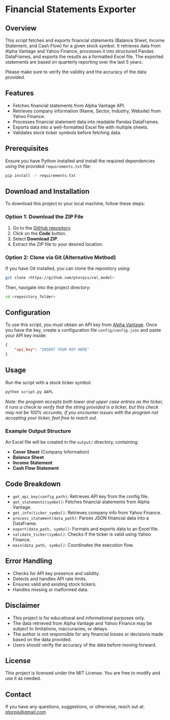 # Financial Statements Exporter

## Overview
This script fetches and exports financial statements (Balance Sheet, Income Statement, and Cash Flow) for a given stock symbol. It retrieves data from Alpha Vantage and Yahoo Finance, processes it into structured Pandas DataFrames, and exports the results as a formatted Excel file. The exported statements are based on quarterly reporting over the last 5 years.

Please make sure to verify the validity and the accuracy of the data provided.

## Features
- Fetches financial statements from Alpha Vantage API.
- Retrieves company information (Name, Sector, Industry, Website) from Yahoo Finance.
- Processes financial statement data into readable Pandas DataFrames.
- Exports data into a well-formatted Excel file with multiple sheets.
- Validates stock ticker symbols before fetching data.

## Prerequisites
Ensure you have Python installed and install the required dependencies using the provided `requirements.txt` file:

```bash
pip install -r requirements.txt
```
## Download and Installation
To download this project to your local machine, follow these steps:

### Option 1: Download the ZIP File
1. Go to the [GitHub repository](<https://github.com/ptorpis/val_model>).
2. Click on the **Code** button.
3. Select **Download ZIP**.
4. Extract the ZIP file to your desired location.

### Option 2: Clone via Git (Alternative Method)
If you have Git installed, you can clone the repository using:

```bash
git clone <https://github.com/ptorpis/val_model>
```

Then, navigate into the project directory:

```bash
cd <repository_folder>
```

## Configuration
To use this script, you must obtain an API key from [Alpha Vantage](https://www.alphavantage.co/support/#api-key). Once you have the key, create a configuration file `config/config.json` and paste your API key inside:

```json
{
    "api_key": "INSERT YOUR KEY HERE"
}
```

## Usage
Run the script with a stock ticker symbol:

```bash
python script.py AAPL
```
*Note: the program accepts both lower and upper case entries as the ticker, it runs a check to verify that the string provided is a ticker, but this check may not be 100% accurate, if you encounter issues with the program not accepting your ticker, feel free to reach out.*

### Example Output Structure
An Excel file will be created in the `output/` directory, containing:
- **Cover Sheet** (Company Information)
- **Balance Sheet**
- **Income Statement**
- **Cash Flow Statement**

## Code Breakdown
- `get_api_key(config_path)`: Retrieves API key from the config file.
- `get_statements(symbol)`: Fetches financial statements from Alpha Vantage.
- `get_info(ticker_symbol)`: Retrieves company info from Yahoo Finance.
- `process_statement(data_path)`: Parses JSON financial data into a DataFrame.
- `export(data_path, symbol)`: Formats and exports data to an Excel file.
- `validate_ticker(symbol)`: Checks if the ticker is valid using Yahoo Finance.
- `main(data_path, symbol)`: Coordinates the execution flow.

## Error Handling
- Checks for API key presence and validity.
- Detects and handles API rate limits.
- Ensures valid and existing stock tickers.
- Handles missing or malformed data.

## Disclaimer
- This project is for educational and informational purposes only.
- The data retrieved from Alpha Vantage and Yahoo Finance may be subject to limitations, inaccuracies, or delays.
- The author is not responsible for any financial losses or decisions made based on the data provided.
- Users should verify the accuracy of the data before moving forward.

## License
This project is licensed under the MIT License. You are free to modify and use it as needed.

## Contact

If you have any questions, suggestions, or otherwise, reach out at: ptorpis@gmail.com